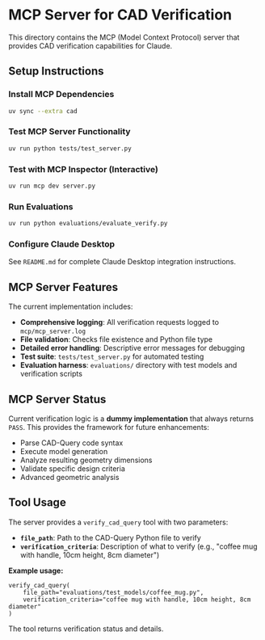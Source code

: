 # MCP Server for CAD Verification

This directory contains the MCP (Model Context Protocol) server that provides CAD verification capabilities for Claude.

## Setup Instructions

### Install MCP Dependencies
```bash
uv sync --extra cad
```

### Test MCP Server Functionality
```bash
uv run python tests/test_server.py
```

### Test with MCP Inspector (Interactive)
```bash
uv run mcp dev server.py
```

### Run Evaluations
```bash
uv run python evaluations/evaluate_verify.py
```

### Configure Claude Desktop
See `README.md` for complete Claude Desktop integration instructions.

## MCP Server Features

The current implementation includes:
- **Comprehensive logging**: All verification requests logged to `mcp/mcp_server.log`
- **File validation**: Checks file existence and Python file type
- **Detailed error handling**: Descriptive error messages for debugging  
- **Test suite**: `tests/test_server.py` for automated testing
- **Evaluation harness**: `evaluations/` directory with test models and verification scripts

## MCP Server Status

Current verification logic is a **dummy implementation** that always returns `PASS`. This provides the framework for future enhancements:
- Parse CAD-Query code syntax
- Execute model generation
- Analyze resulting geometry dimensions
- Validate specific design criteria
- Advanced geometric analysis

## Tool Usage

The server provides a `verify_cad_query` tool with two parameters:
- **`file_path`**: Path to the CAD-Query Python file to verify
- **`verification_criteria`**: Description of what to verify (e.g., "coffee mug with handle, 10cm height, 8cm diameter")

**Example usage:**
```
verify_cad_query(
    file_path="evaluations/test_models/coffee_mug.py",
    verification_criteria="coffee mug with handle, 10cm height, 8cm diameter"
)
```

The tool returns verification status and details.